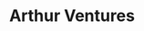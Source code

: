 ---
layout: firm_page
title: "Arthur Ventures"
id: "arthurventures.com"
permalink: "/arthurventuresarthurventures.com/"
website: "https://arthurventures.com"
offices: "Minneapolis (United States)"
investment_stages: "Seed, Series A, Series B, Series C"
portfolio_companies: ""
portfolio_link: "https://www.arthurventures.com/companies"
investment_markets: "B2B software"
founded_year: "2013"
description: "Arthur Ventures is an early growth capital firm that leads investments in B2B software companies in every region of the U.S. and Canada."
linkedin: "https://www.linkedin.com/company/arthur-ventures"
twitter: ""
instagram: ""
team_page: "https://www.arthurventures.com/team"
investor_type: "Venture Capital"
crunchbase: "https://www.crunchbase.com/organization/arthur-ventures-llc"
pitchbook: ""

# SEO Optimization
meta_title: "Arthur Ventures - VC Firm - projectstartups.com"
meta_description: "Arthur Ventures, Arthur Ventures is an early growth capital firm that leads investments in B2B software companies in every region of the U.S. and Canada...."
meta_keywords: "Arthur Ventures, B2B software, VC firm, venture capital, startup investor, projectstartups.com"
canonical_url: "https://vc.projectstartups.com/arthurventuresarthurventures.com/"
---